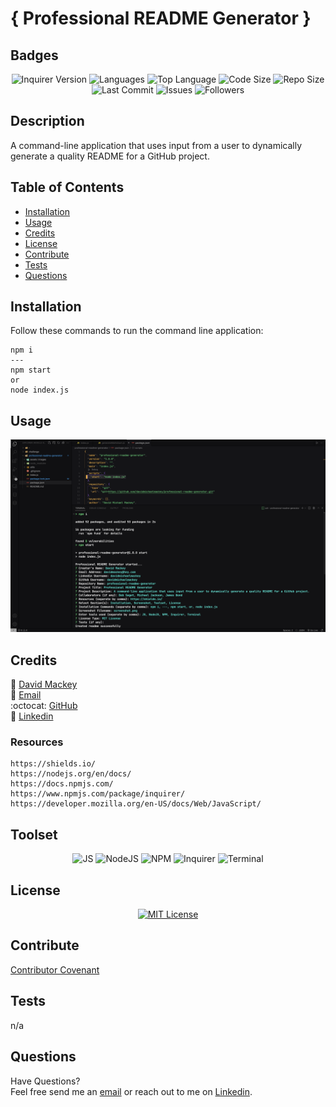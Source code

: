 
# { Professional README Generator }

## Badges

<p align="center">
<img src="https://img.shields.io/github/package-json/dependency-version/davidmichaelmackey/professional-readme-generator/inquirer?color=CC3534&style=for-the-badge&logo=npm" alt="Inquirer Version" />
<img src="https://img.shields.io/github/languages/count/davidmichaelmackey/professional-readme-generator?color=FF9AA2&style=for-the-badge" alt="Languages" />
<img src="https://img.shields.io/github/languages/top/davidmichaelmackey/professional-readme-generator?color=FFB7B2&style=for-the-badge" alt="Top Language" />
<img src="https://img.shields.io/github/languages/code-size/davidmichaelmackey/professional-readme-generator?color=FFDAC1&style=for-the-badge" alt="Code Size" />
<img src="https://img.shields.io/github/repo-size/davidmichaelmackey/professional-readme-generator?color=E2F0CB&style=for-the-badge" alt="Repo Size" />
<img src="https://img.shields.io/github/last-commit/davidmichaelmackey/professional-readme-generator?color=B5EAD7&style=for-the-badge" alt="Last Commit" />
<img src="https://img.shields.io/github/issues/davidmichaelmackey/professional-readme-generator?color=C7CEEA&style=for-the-badge" alt="Issues" />
<img src="https://img.shields.io/github/followers/davidmichaelmackey?style=for-the-badge" alt="Followers" />
</p>

## Description
A command-line application that uses input from a user to dynamically generate a quality README for a GitHub project.

## Table of Contents

- [Installation](#installation)
- [Usage](#usage)
- [Credits](#credits)
- [License](#license)
- [Contribute](#contribute)
- [Tests](#tests)
- [Questions](#questions)

## Installation
Follow these commands to run the command line application:  

    npm i
    ---
    npm start
    or
    node index.js

## Usage



  ![Usage](assets/images/screenshot.png)

    

## Credits

:bust_in_silhouette: [David Mackey](https://www.notion.so/davidmackey/David-Mackey-a59ce61a996840d6a933e3b135673467)<br>
:email: [Email](mailto:davidmackey@hey.com)<br>
:octocat: [GitHub](https://github.com/davidmichaelmackey/)<br>
:briefcase: [Linkedin](https://linkedin.com/in/davidmichaelmackey/)<br>



### Resources

    https://shields.io/
    https://nodejs.org/en/docs/
    https://docs.npmjs.com/
    https://www.npmjs.com/package/inquirer/
    https://developer.mozilla.org/en-US/docs/Web/JavaScript/

## Toolset

<p align="center"><img src="https://img.shields.io/badge/-JS-grey?style=for-the-badge"  alt="JS" />
      <img src="https://img.shields.io/badge/-NodeJS-grey?style=for-the-badge"  alt="NodeJS" />
      <img src="https://img.shields.io/badge/-NPM-grey?style=for-the-badge"  alt="NPM" />
      <img src="https://img.shields.io/badge/-Inquirer-grey?style=for-the-badge"  alt="Inquirer" />
      <img src="https://img.shields.io/badge/-Terminal-grey?style=for-the-badge"  alt="Terminal" />
      
</p>

## License
<p align = "center">
  <a href="https://opensource.org/licenses/MIT"><img src="https://img.shields.io/badge/License-MIT-A31F34?style=for-the-badge" alt="MIT License"/></a>
</p>

## Contribute

[Contributor Covenant](https://www.contributor-covenant.org/)

## Tests

n/a

## Questions

Have Questions?
<br>
Feel free send me an [email](mailto:davidmackey@hey.com) or reach out to me on [Linkedin](https://linkedin.com/in/davidmichaelmackey/).

